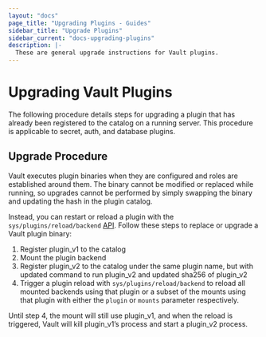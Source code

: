 ```yaml
---
layout: "docs"
page_title: "Upgrading Plugins - Guides"
sidebar_title: "Upgrade Plugins"
sidebar_current: "docs-upgrading-plugins"
description: |-
  These are general upgrade instructions for Vault plugins.
---
```


# Upgrading Vault Plugins

The following procedure details steps for upgrading a plugin that has already
been registered to the catalog on a running server. This procedure is applicable
to secret, auth, and database plugins.

## Upgrade Procedure

Vault executes plugin binaries when they are configured and roles are established
around them. The binary cannot be modified or replaced while running, so
upgrades cannot be performed by simply swapping the binary and updating the hash
in the plugin catalog.

Instead, you can restart or reload a plugin with the
`sys/plugins/reload/backend` [API][plugin_reload_api]. Follow these steps to
replace or upgrade a Vault plugin binary:

1. Register plugin_v1 to the catalog
2. Mount the plugin backend
3. Register plugin_v2 to the catalog under the same plugin name, but with
updated command to run plugin_v2 and updated sha256 of plugin_v2
4. Trigger a plugin reload with `sys/plugins/reload/backend` to reload all
mounted backends using that plugin or a subset of the mounts using that plugin
with either the `plugin` or `mounts` parameter respectively.

Until step 4, the mount will still use plugin_v1, and when the reload is
triggered, Vault will kill plugin_v1’s process and start a plugin_v2 process.

[plugin_reload_api]: /api/system/plugins-reload-backend.html